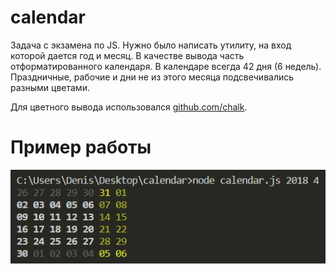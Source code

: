 # calendar

Задача с экзамена по JS. Нужно было написать утилиту, на вход которой дается год и месяц. В качестве вывода часть отформатированного календаря. В календаре всегда 42 дня (6 недель). Праздничные, рабочие и дни не из этого месяца подсвечивались разными цветами. 

Для цветного вывода использовался [github.com/chalk](https://github.com/chalk/chalk). 

# Пример работы

![example](example.png)